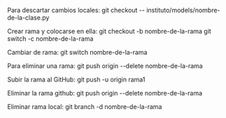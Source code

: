 Para descartar cambios locales:
git checkout -- instituto/models/nombre-de-la-clase.py

Crear rama y colocarse en ella:
git checkout -b nombre-de-la-rama
git switch -c nombre-de-la-rama

Cambiar de rama:
git switch nombre-de-la-rama

Para eliminar una rama:
git push origin --delete nombre-de-la-rama

Subir la rama al GitHub:
git push -u origin rama1

Eliminar la rama github:
git push origin --delete nombre-de-la-rama

Eliminar rama local:
git branch -d nombre-de-la-rama
